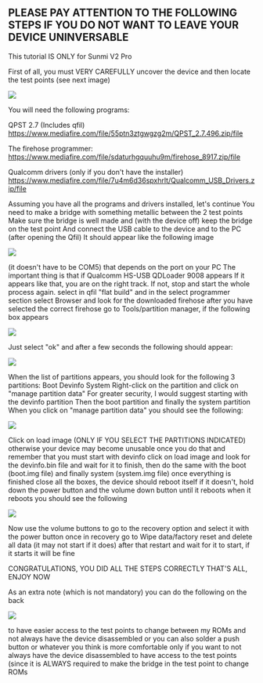 ## PLEASE PAY ATTENTION TO THE FOLLOWING STEPS IF YOU DO NOT WANT TO LEAVE YOUR DEVICE UNINVERSABLE
This tutorial IS ONLY for Sunmi V2 Pro

First of all, you must VERY CAREFULLY uncover the device and then locate the test points (see next image)

![](https://github.com/niko-forte/sunmi_mods/blob/main/tutorials/data/TestPoint_1.png)

You will need the following programs:

QPST 2.7 (Includes qfil)
https://www.mediafire.com/file/55ptn3ztgwgzg2m/QPST_2.7.496.zip/file

The firehose programmer:
https://www.mediafire.com/file/sdaturhgquuhu9m/firehose_8917.zip/file

Qualcomm drivers (only if you don't have the installer)
https://www.mediafire.com/file/7u4m6d36spxhrlt/Qualcomm_USB_Drivers.zip/file

Assuming you have all the programs and drivers installed, let's continue
You need to make a bridge with something metallic between the 2 test points
Make sure the bridge is well made and (with the device off) keep the bridge on the test point
And connect the USB cable to the device and to the PC (after opening the Qfil)
It should appear like the following image

![](https://github.com/niko-forte/sunmi_mods/blob/main/tutorials/data/qfil.png)

(it doesn't have to be COM5) that depends on the port on your PC
The important thing is that if Qualcomm HS-USB QDLoader 9008 appears
If it appears like that, you are on the right track. If not, stop and start the whole process again.
select in qfil "flat build" and in the select programmer section select Browser
and look for the downloaded firehose
after you have selected the correct firehose go to
Tools/partition manager, if the following box appears

![](https://github.com/niko-forte/sunmi_mods/blob/main/tutorials/data/confirm.png)

Just select "ok" and after a few seconds the following should appear:

![](https://github.com/niko-forte/sunmi_mods/blob/main/tutorials/data/partitionlist.png)

When the list of partitions appears, you should look for the following 3 partitions:
Boot Devinfo System
Right-click on the partition and click on "manage partition data"
For greater security, I would suggest starting with the devinfo partition
Then the boot partition and finally the system partition
When you click on "manage partition data" you should see the following:

![](https://github.com/niko-forte/sunmi_mods/blob/main/tutorials/data/flash.png)

Click on load image (ONLY IF YOU SELECT THE PARTITIONS INDICATED)
otherwise your device may become unusable
once you do that and remember that you must start with devinfo
click on load image and look for the devinfo.bin file and wait for it to finish, then do the same with the boot (boot.img file) and finally system (system.img file)
once everything is finished close all the boxes, the device should reboot itself
if it doesn't, hold down the power button and the volume down button until it reboots
when it reboots you should see the following

![](https://github.com/niko-forte/sunmi_mods/blob/main/tutorials/data/ready.png)

Now use the volume buttons to go to the recovery option and select it with the power button
once in recovery go to Wipe data/factory reset and delete all data (it may not start if it does)
after that restart and wait for it to start, if it starts it will be fine

CONGRATULATIONS, YOU DID ALL THE STEPS CORRECTLY
THAT'S ALL, ENJOY NOW

As an extra note (which is not mandatory) you can do the following on the back

![](https://github.com/niko-forte/sunmi_mods/blob/main/tutorials/data/TestPoint_2.png)

to have easier access to the test points to change between my ROMs
and not always have the device disassembled
or you can also solder a push button or whatever you think is more comfortable
only if you want to not always have the device disassembled
to have access to the test points
(since it is ALWAYS required to make the bridge in the test point to change ROMs
